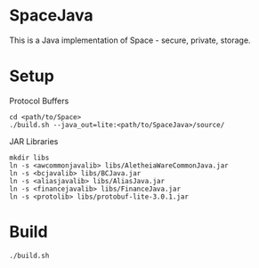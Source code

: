 SpaceJava
=========

This is a Java implementation of Space - secure, private, storage.

Setup
=====

Protocol Buffers

    cd <path/to/Space>
    ./build.sh --java_out=lite:<path/to/SpaceJava>/source/

JAR Libraries

    mkdir libs
    ln -s <awcommonjavalib> libs/AletheiaWareCommonJava.jar
    ln -s <bcjavalib> libs/BCJava.jar
    ln -s <aliasjavalib> libs/AliasJava.jar
    ln -s <financejavalib> libs/FinanceJava.jar
    ln -s <protolib> libs/protobuf-lite-3.0.1.jar

Build
=====

    ./build.sh
